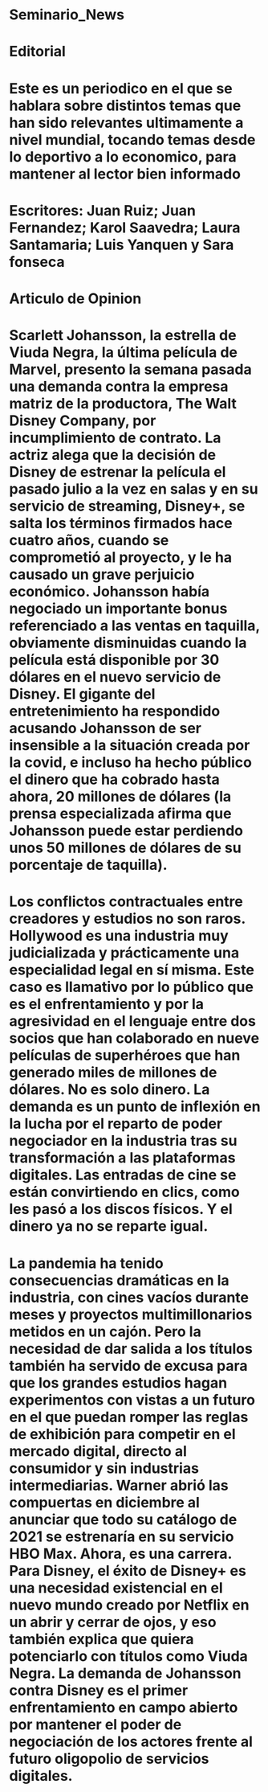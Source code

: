 # Seminario_News
# Editorial 
# Este es un periodico en el que se hablara sobre distintos temas que han sido relevantes ultimamente a nivel mundial, tocando temas desde lo deportivo a lo economico, para mantener al lector bien informado
# Escritores: Juan Ruiz; Juan Fernandez; Karol Saavedra; Laura Santamaria; Luis Yanquen y Sara fonseca 

# Articulo de Opinion
# Scarlett Johansson, la estrella de Viuda Negra, la última película de Marvel, presento la semana pasada una demanda contra la empresa matriz de la productora, The Walt Disney Company, por incumplimiento de contrato. La actriz alega que la decisión de Disney de estrenar la película el pasado julio a la vez en salas y en su servicio de streaming, Disney+, se salta los términos firmados hace cuatro años, cuando se comprometió al proyecto, y le ha causado un grave perjuicio económico. Johansson había negociado un importante bonus referenciado a las ventas en taquilla, obviamente disminuidas cuando la película está disponible por 30 dólares en el nuevo servicio de Disney. El gigante del entretenimiento ha respondido acusando Johansson de ser insensible a la situación creada por la covid, e incluso ha hecho público el dinero que ha cobrado hasta ahora, 20 millones de dólares (la prensa especializada afirma que Johansson puede estar perdiendo unos 50 millones de dólares de su porcentaje de taquilla).
# Los conflictos contractuales entre creadores y estudios no son raros. Hollywood es una industria muy judicializada y prácticamente una especialidad legal en sí misma. Este caso es llamativo por lo público que es el enfrentamiento y por la agresividad en el lenguaje entre dos socios que han colaborado en nueve películas de superhéroes que han generado miles de millones de dólares. No es solo dinero. La demanda es un punto de inflexión en la lucha por el reparto de poder negociador en la industria tras su transformación a las plataformas digitales. Las entradas de cine se están convirtiendo en clics, como les pasó a los discos físicos. Y el dinero ya no se reparte igual.
# La pandemia ha tenido consecuencias dramáticas en la industria, con cines vacíos durante meses y proyectos multimillonarios metidos en un cajón. Pero la necesidad de dar salida a los títulos también ha servido de excusa para que los grandes estudios hagan experimentos con vistas a un futuro en el que puedan romper las reglas de exhibición para competir en el mercado digital, directo al consumidor y sin industrias intermediarias. Warner abrió las compuertas en diciembre al anunciar que todo su catálogo de 2021 se estrenaría en su servicio HBO Max. Ahora, es una carrera. Para Disney, el éxito de Disney+ es una necesidad existencial en el nuevo mundo creado por Netflix en un abrir y cerrar de ojos, y eso también explica que quiera potenciarlo con títulos como Viuda Negra. La demanda de Johansson contra Disney es el primer enfrentamiento en campo abierto por mantener el poder de negociación de los actores frente al futuro oligopolio de servicios digitales.
